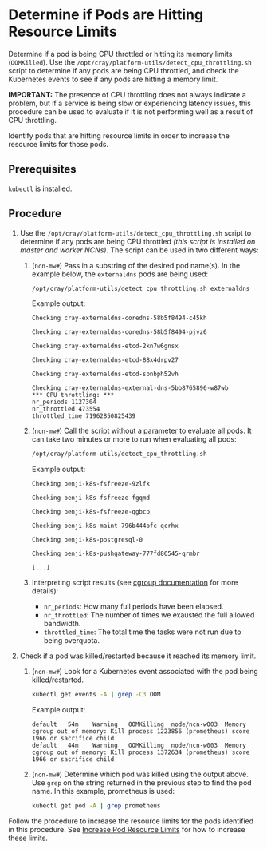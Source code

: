 # Determine if Pods are Hitting Resource Limits

Determine if a pod is being CPU throttled or hitting its memory limits (`OOMKilled`).
Use the `/opt/cray/platform-utils/detect_cpu_throttling.sh` script to determine if any pods are being CPU throttled, and check the Kubernetes events to see if any pods are hitting a memory limit.

**IMPORTANT:** The presence of CPU throttling does not always indicate a problem, but if a service is being slow or experiencing latency issues,
this procedure can be used to evaluate if it is not performing well as a result of CPU throttling.

Identify pods that are hitting resource limits in order to increase the resource limits for those pods.

## Prerequisites

`kubectl` is installed.

## Procedure

1. Use the `/opt/cray/platform-utils/detect_cpu_throttling.sh` script to determine if any pods are being CPU throttled _(this script is installed on master and worker NCNs)_.  The script can be used in two different ways:

    1. (`ncn-mw#`) Pass in a substring of the desired pod name(s).  In the example below, the `externaldns` pods are being used:

       ```bash
       /opt/cray/platform-utils/detect_cpu_throttling.sh externaldns
       ```

       Example output:

       ```text
       Checking cray-externaldns-coredns-58b5f8494-c45kh

       Checking cray-externaldns-coredns-58b5f8494-pjvz6

       Checking cray-externaldns-etcd-2kn7w6gnsx

       Checking cray-externaldns-etcd-88x4drpv27

       Checking cray-externaldns-etcd-sbnbph52vh

       Checking cray-externaldns-external-dns-5bb8765896-w87wb
       *** CPU throttling: ***
       nr_periods 1127304
       nr_throttled 473554
       throttled_time 71962850825439
       ```

    1. (`ncn-mw#`) Call the script without a parameter to evaluate all pods.  It can take two minutes or more to run when evaluating all pods:

       ```bash
       /opt/cray/platform-utils/detect_cpu_throttling.sh
       ```

       Example output:

       ```text
       Checking benji-k8s-fsfreeze-9zlfk

       Checking benji-k8s-fsfreeze-fgqmd

       Checking benji-k8s-fsfreeze-qgbcp

       Checking benji-k8s-maint-796b444bfc-qcrhx

       Checking benji-k8s-postgresql-0

       Checking benji-k8s-pushgateway-777fd86545-qrmbr

       [...]
       ```

    1. Interpreting script results (see [cgroup documentation](https://kernel.googlesource.com/pub/scm/linux/kernel/git/glommer/memcg/+/cpu_stat/Documentation/cgroups/cpu.txt) for more details):

       * `nr_periods`: How many full periods have been elapsed.
       * `nr_throttled`: The number of times we exausted the full allowed bandwidth.
       * `throttled_time`: The total time the tasks were not run due to being overquota.

1. Check if a pod was killed/restarted because it reached its memory limit.

    1. (`ncn-mw#`) Look for a Kubernetes event associated with the pod being killed/restarted.

       ```bash
       kubectl get events -A | grep -C3 OOM
       ```

       Example output:

       ```text
       default   54m    Warning   OOMKilling  node/ncn-w003  Memory cgroup out of memory: Kill process 1223856 (prometheus) score 1966 or sacrifice child
       default   44m    Warning   OOMKilling  node/ncn-w003  Memory cgroup out of memory: Kill process 1372634 (prometheus) score 1966 or sacrifice child
       ```

    1. (`ncn-mw#`) Determine which pod was killed using the output above. Use `grep` on the string returned in the previous step to find the pod name. In this example, prometheus is used:

       ```bash
       kubectl get pod -A | grep prometheus
       ```

Follow the procedure to increase the resource limits for the pods identified in this procedure. See [Increase Pod Resource Limits](Increase_Pod_Resource_Limits.md) for how to increase these limits.
